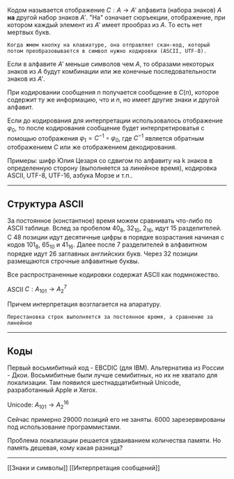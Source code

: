 Кодом называется отображение $C : A \to A'$ алфавита (набора знаков) $A$ **на** другой набор знаков $A'$. 
"На" означает сюръекции, отображение, при котором каждый элемент из $A'$ имеет прообраз из $A$. То есть нет мертвых букв.

	Когда жмем кнопку на клавиатуре, она отправляет скан-код, который потом преобразовывается в символ нужно кодировки (ASCII, UTF-8).

Если в алфавите $A'$ меньше символов чем $A$, то образами некоторых знаков из $A$ будут комбинации или же конечные последовательности знаков из $A'$.  

При кодировании сообщения $n$ получается сообщение в $C(n)$, которое содержит ту же информацию, что и $n$, но имеет другие знаки и другой алфавит.

Если до кодирования для интерпретации использовалось отображение $\varphi_0$, то после кодирования сообщение будет интерпретироватья с помощью отображения $\varphi_1 = C^{-1} \circ \varphi_0$, где $C^{-1}$ является обратным отображением $C$ или же отображением декодирования.

Примеры: шифр Юлия Цезаря со сдвигом по алфавиту на k знаков в определенную сторону (выполняется за линейное время), кодировка ASCII, UTF-8, UTF-16, азбука Морзе и т.п..

---

## Структура ASCII

За постоянное (константное) время можем сравнивать что-либо по ASCII таблице.
Вслед за пробелом $40_8$, $32_{10}$, $2_{16}$, идут 15 разделителей.
С 48 позиции идут десятичные цифры в порядке возрастания начиная с кодов $101_8$, $65_{10}$ и $41_{16}$. 
Далее после 7 разделителей в алфавитном порядке идут 26 заглавных английских букв.
Через 32 позиции размещаются строчные алфавитные буквы.

Все распространенные кодировки содержат ASCII как подмножество.

ASCII $C: A_{101} \to A_2^7$ 

Причем интерпретация возглагается на апаратуру.

	Перестановка строк выполняется за постоянное время, а сравнение за линейное

---
## Коды

Первый восьмибитный код - EBCDIC (для IBM). Альтернатива из России - Дкои.
Восьмибитные были лучше семибитных, но их не хватало для локализации. Там появился шестнадцатибитный Unicode, разработанный Apple и Xerox.

Unicode: $A_{101} \to A_2^{16}$

Сейчас примерно 29000 позиций его не заняты. 6000 зарезервированы под использование программистами.

Проблема локализации решается удваиванием количества памяти. Но память дешевая, кому какая разница?

---
[[Знаки и символы]] [[Интерпретация сообщений]]